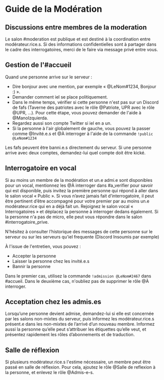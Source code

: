 # Guide de la Modération

## Discussions entre membres de la moderation
Le salon #moderation est publique et est destiné à la coordination entre modérateur.rice.s. Si des informations confidentielles sont à partager dans le cadre des interrogatoires, merci de le faire via message privé entre vous.

## Gestion de l'#accueil

Quand une personne arrive sur le serveur :
 * Dire bonjour avec une mention, par exemple « @LeNom#1234, Bonjour :) ».
 * Demander comment iel se place politiquement.
 * Dans le même temps, vérifier si cette personne n'est pas sur un Discord de fafs (Taverne des patriotes avec le rôle @Patriote, UPR avec le rôle @UPR, ...). Pour cette étape, vous pouvez demander de l'aide à @ManoIzquierda.
 * Regardez aussi son compte Twitter si iel en a un.
 * Si la personne à l'air globalement de gauche, vous pouvez la passer comme @Invité.e.s et @À interroger à l'aide de la commande ``!public @LeNom#1234``

Les fafs peuvent être banni.e.s directement du serveur.
Si une personne arrive avec deux comptes, demandez-lui quel compte doit être kické.

## Interrogatoire en vocal

Si au moins un membre de la modération et un.e admi.e sont disponibles pour un vocal, mentionnez les @À interroger dans #a_verifier pour savoir qui est disponible, puis invitez la première personne qui répond à aller dans le salon vocal « Public ».
Si vous n’avez jamais fait d’interrogatoire, il peut être pertinent d’être accompagné pour votre premier par au moins un.e modérateur.rice qui en a déjà fait un.
Rejoignez le salon vocal « Interrogatoires » et déplacez la personne à interroger dedans également. Si la personne n'a pas de micro, elle peut vous répondre dans le salon #interrogatoire_prive.

N'hésitez à consulter l’historique des messages de cette personne sur le serveur ou sur les serveurs qu'iel frequente (Discord Insoumis par exemple)

À l'issue de l'entretien, vous pouvez :
 * Accepter la personne
 * Laisser la personne chez les invité.e.s
 * Bannir la personne

Dans le premier cas, utilisez la commande ``!admission @LeNom#2467`` dans #accueil.
Dans le deuxième cas, n'oubliez pas de supprimer le rôle @À interroger.

## Acceptation chez les admis.es

Lorsqu’une personne devient admise, demandez-lui si elle est concernée par les salons non-mixtes du serveur, puis informez les modérateur.rice.s présent.e dans les non-mixtes de l’arrivé d’un nouveau membre.
Informez aussi la personne qu’elle peut s’attribuer les étiquettes qu’elle veut, et présentez rapidement les rôles d’abonnements et de traduction.

## Salle de réflexion

Si plusieurs modérateur.rice.s l'estime nécessaire, un membre peut être passé en salle de réflexion. Pour cela, ajoutez le rôle @Salle de reflexion à la personne, et enlevez le rôle @Admis-e-s.
